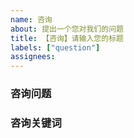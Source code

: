 ```yaml
---
name: 咨询
about: 提出一个您对我们的问题
title: 【咨询】请输入您的标题
labels: ["question"]
assignees:
---
```


### 咨询问题

<!-- 
请在这里描述您对我们的疑问
-->

### 咨询关键词

<!-- 
请在这里描述您的问题的关键词
-->